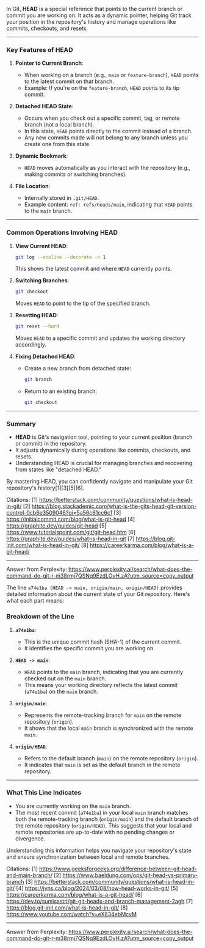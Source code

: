 In Git, **HEAD** is a special reference that points to the current branch or commit you are working on. It acts as a dynamic
pointer, helping Git track your position in the repository's history and manage operations like commits, checkouts, and
resets.

---

### **Key Features of HEAD**

1. **Pointer to Current Branch**:

   - When working on a branch (e.g., `main` or `feature-branch`), `HEAD` points to the latest commit on that branch.
   - Example: If you're on the `feature-branch`, `HEAD` points to its tip commit.

2. **Detached HEAD State**:

   - Occurs when you check out a specific commit, tag, or remote branch (not a local branch).
   - In this state, `HEAD` points directly to the commit instead of a branch.
   - Any new commits made will not belong to any branch unless you create one from this state.

3. **Dynamic Bookmark**:

   - `HEAD` moves automatically as you interact with the repository (e.g., making commits or switching branches).

4. **File Location**:
   - Internally stored in `.git/HEAD`.
   - Example content: `ref: refs/heads/main`, indicating that `HEAD` points to the `main` branch.

---

### **Common Operations Involving HEAD**

1. **View Current HEAD**:

   ```bash
   git log --oneline --decorate -n 1
   ```

   This shows the latest commit and where `HEAD` currently points.

2. **Switching Branches**:

   ```bash
   git checkout
   ```

   Moves `HEAD` to point to the tip of the specified branch.

3. **Resetting HEAD**:

   ```bash
   git reset --hard
   ```

   Moves `HEAD` to a specific commit and updates the working directory accordingly.

4. **Fixing Detached HEAD**:
   - Create a new branch from detached state:
     ```bash
     git branch
     ```
   - Return to an existing branch:
     ```bash
     git checkout
     ```

---

### **Summary**

- **HEAD** is Git's navigation tool, pointing to your current position (branch or commit) in the repository.
- It adjusts dynamically during operations like commits, checkouts, and resets.
- Understanding HEAD is crucial for managing branches and recovering from states like "detached HEAD."

By mastering HEAD, you can confidently navigate and manipulate your Git repository's history[1][3][5][6].

Citations: [1] https://betterstack.com/community/questions/what-is-head-in-git/ [2]
https://blog.stackademic.com/what-is-the-gits-head-git-version-control-0cb6e3509046?gi=5a56c61cc6c1 [3]
https://initialcommit.com/blog/what-is-git-head [4] https://graphite.dev/guides/git-head [5]
https://www.tutorialspoint.com/git/git-head.htm [6] https://graphite.dev/guides/what-is-head-in-git [7]
https://blog.git-init.com/what-is-head-in-git/ [8] https://careerkarma.com/blog/what-is-a-git-head/

---

Answer from Perplexity:
https://www.perplexity.ai/search/what-does-the-command-do-git-r-m38rmj7QSNq9EzdLOvH.zA?utm_source=copy_output

The line `a74e1ba (HEAD -> main, origin/main, origin/HEAD)` provides detailed information about the current state of your Git
repository. Here's what each part means:

### **Breakdown of the Line**

1. **`a74e1ba`**:

   - This is the unique commit hash (SHA-1) of the current commit.
   - It identifies the specific commit you are working on.

2. **`HEAD -> main`**:

   - `HEAD` points to the `main` branch, indicating that you are currently checked out on the `main` branch.
   - This means your working directory reflects the latest commit (`a74e1ba`) on the `main` branch.

3. **`origin/main`**:

   - Represents the remote-tracking branch for `main` on the remote repository (`origin`).
   - It shows that the local `main` branch is synchronized with the remote `main`.

4. **`origin/HEAD`**:
   - Refers to the default branch (`main`) on the remote repository (`origin`).
   - It indicates that `main` is set as the default branch in the remote repository.

---

### **What This Line Indicates**

- You are currently working on the `main` branch.
- The most recent commit (`a74e1ba`) in your local `main` branch matches both the remote-tracking branch (`origin/main`) and
  the default branch of the remote repository (`origin/HEAD`). This suggests that your local and remote repositories are
  up-to-date with no pending changes or divergence.

Understanding this information helps you navigate your repository's state and ensure synchronization between local and remote
branches.

Citations: [1] https://www.geeksforgeeks.org/difference-between-git-head-and-main-branch/ [2]
https://www.baeldung.com/ops/git-head-vs-primary-branch [3] https://betterstack.com/community/questions/what-is-head-in-git/
[4] https://jvns.ca/blog/2024/03/08/how-head-works-in-git/ [5] https://careerkarma.com/blog/what-is-a-git-head/ [6]
https://dev.to/sumisastri/git-git-heads-and-branch-management-2agh [7] https://blog.git-init.com/what-is-head-in-git/ [8]
https://www.youtube.com/watch?v=eX834ebMcvM

---

Answer from Perplexity:
https://www.perplexity.ai/search/what-does-the-command-do-git-r-m38rmj7QSNq9EzdLOvH.zA?utm_source=copy_output
